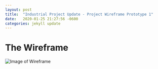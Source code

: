```yaml
---
layout: post
title:  "Industrial Project Update - Project Wireframe Prototype 1"
date:   2020-01-25 21:27:56 -0600
categories: jekyll update
---
```


# The Wireframe 

![Image of Wireframe](https://pratikpatelx.github.io/images/pratik.png)